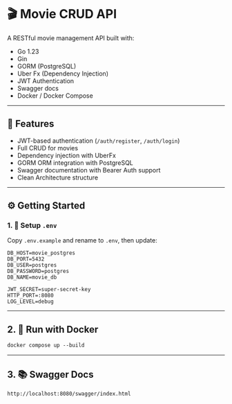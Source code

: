 # 🎬 Movie CRUD API

A RESTful movie management API built with:

- Go 1.23
- Gin
- GORM (PostgreSQL)
- Uber Fx (Dependency Injection)
- JWT Authentication
- Swagger docs
- Docker / Docker Compose

---

## 🧩 Features

- JWT-based authentication (`/auth/register`, `/auth/login`)
- Full CRUD for movies
- Dependency injection with UberFx
- GORM ORM integration with PostgreSQL
- Swagger documentation with Bearer Auth support
- Clean Architecture structure

---


## ⚙️ Getting Started

### 1. 📁 Setup `.env`

Copy `.env.example` and rename to `.env`, then update:

```env
DB_HOST=movie_postgres
DB_PORT=5432
DB_USER=postgres
DB_PASSWORD=postgres
DB_NAME=movie_db

JWT_SECRET=super-secret-key
HTTP_PORT=:8080
LOG_LEVEL=debug

```
---

## 2. 🐳 Run with Docker

```dockerfile
docker compose up --build
```

---

## 3. 📚 Swagger Docs

```
http://localhost:8080/swagger/index.html
```
